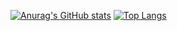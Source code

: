 [![Anurag's GitHub stats](https://github-readme-stats.vercel.app/api?username=m1naworld)](https://github.com/anuraghazra/github-readme-stats)
[![Top Langs](https://github-readme-stats.vercel.app/api/top-langs/?username=m1naworld&layout=compact)](https://github.com/anuraghazra/github-readme-stats)
